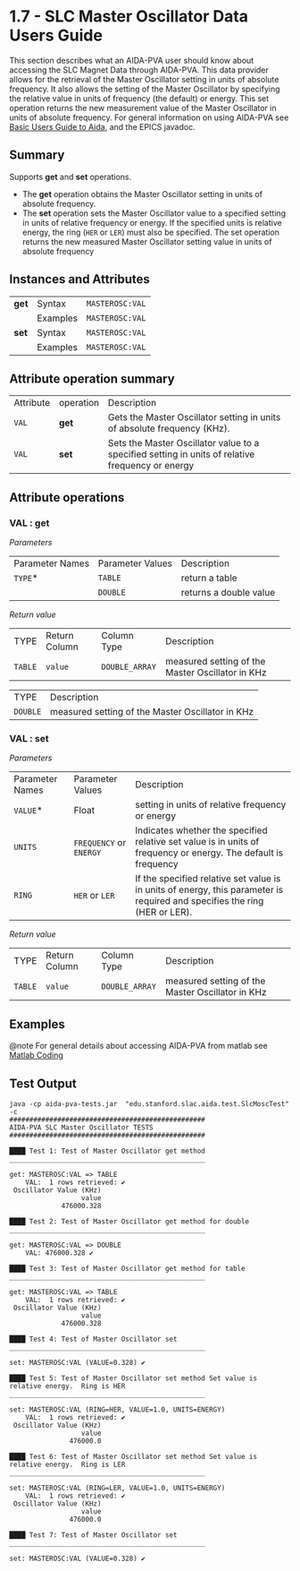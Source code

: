 # 1.7 - SLC Master Oscillator Data Users Guide

This section describes what an AIDA-PVA user should know about accessing the SLC Magnet Data through AIDA-PVA. This data
provider allows for the retrieval of the Master Oscillator setting in units of absolute frequency. It also allows the
setting of the Master Oscillator by specifying the relative value in units of frequency (the default) or energy. This
set operation returns the new measurement value of the Master Oscillator in units of absolute frequency. For general
information on using AIDA-PVA see [Basic Users Guide to Aida](1_00_User_Guide.md), and the EPICS javadoc.

## Summary

Supports **get** and **set** operations.

- The **get** operation obtains the Master Oscillator setting in units of absolute frequency.
- The **set** operation sets the Master Oscillator value to a specified setting in units of relative frequency or
  energy. If the specified units is relative energy, the ring (`HER` or `LER`) must also be specified. The set operation
  returns the new measured Master Oscillator setting value in units of absolute frequency

## Instances and Attributes

|         |          |                 |
|---------|----------|-----------------|
| **get** | Syntax   | `MASTEROSC:VAL` |
|         | Examples | `MASTEROSC:VAL` |
| **set** | Syntax   | `MASTEROSC:VAL` |
|         | Examples | `MASTEROSC:VAL` |

## Attribute operation summary

|           |           |                                                                                                  |
|-----------|-----------|--------------------------------------------------------------------------------------------------|
| Attribute | operation | Description                                                                                      |
| `VAL`     | **get**   | Gets the Master Oscillator setting in units of absolute frequency (KHz).                         |
| `VAL`     | **set**   | Sets the Master Oscillator value to a specified setting in units of relative frequency or energy |

## Attribute operations

### VAL : get

_Parameters_

|                 |                  |                        |
|-----------------|------------------|------------------------|
| Parameter Names | Parameter Values | Description            | 
| `TYPE`*         | `TABLE`          | return a table         |
|                 | `DOUBLE`         | returns a double value |

_Return value_

|         |               |                |                                                  |
|---------|---------------|----------------|--------------------------------------------------|
| TYPE    | Return Column | Column Type    | Description                                      |
| `TABLE` | `value`       | `DOUBLE_ARRAY` | measured setting of the Master Oscillator in KHz |

|          |                                                  |
|----------|--------------------------------------------------|
| TYPE     | Description                                      |
| `DOUBLE` | measured setting of the Master Oscillator in KHz |

### VAL : set

_Parameters_

|                 |                         |                                                                                                                            |
|-----------------|-------------------------|----------------------------------------------------------------------------------------------------------------------------|
| Parameter Names | Parameter Values        | Description                                                                                                                | 
| `VALUE`*        | Float                   | setting in units of relative frequency or energy                                                                           |
| `UNITS`         | `FREQUENCY` or `ENERGY` | Indicates whether the specified relative set value is in units of frequency or energy. The default is frequency            |
| `RING`          | `HER` or `LER`          | If the specified relative set value is in units of energy, this parameter is required and specifies the ring (HER or LER). |

_Return value_

|         |               |                |                                                  |
|---------|---------------|----------------|--------------------------------------------------|
| TYPE    | Return Column | Column Type    | Description                                      |
| `TABLE` | `value`       | `DOUBLE_ARRAY` | measured setting of the Master Oscillator in KHz |

## Examples

@note For general details about accessing AIDA-PVA from matlab see [Matlab Coding](1_12_Matlab_Code.md) 

## Test Output

```shell
java -cp aida-pva-tests.jar  "edu.stanford.slac.aida.test.SlcMoscTest" -c
#################################################
AIDA-PVA SLC Master Oscillator TESTS
#################################################

████ Test 1: Test of Master Oscillator get method
_________________________________________________

get: MASTEROSC:VAL => TABLE
    VAL:  1 rows retrieved: ✔
 Oscillator Value (KHz)
                  value
             476000.328

████ Test 2: Test of Master Oscillator get method for double
_________________________________________________

get: MASTEROSC:VAL => DOUBLE
    VAL: 476000.328 ✔

████ Test 3: Test of Master Oscillator get method for table
_________________________________________________

get: MASTEROSC:VAL => TABLE
    VAL:  1 rows retrieved: ✔
 Oscillator Value (KHz)
                  value
             476000.328

████ Test 4: Test of Master Oscillator set
_________________________________________________

set: MASTEROSC:VAL (VALUE=0.328) ✔

████ Test 5: Test of Master Oscillator set method Set value is relative energy.  Ring is HER
_________________________________________________

set: MASTEROSC:VAL (RING=HER, VALUE=1.0, UNITS=ENERGY)
    VAL:  1 rows retrieved: ✔
 Oscillator Value (KHz)
                  value
               476000.0

████ Test 6: Test of Master Oscillator set method Set value is relative energy.  Ring is LER
_________________________________________________

set: MASTEROSC:VAL (RING=LER, VALUE=1.0, UNITS=ENERGY)
    VAL:  1 rows retrieved: ✔
 Oscillator Value (KHz)
                  value
               476000.0

████ Test 7: Test of Master Oscillator set
_________________________________________________

set: MASTEROSC:VAL (VALUE=0.328) ✔
```

